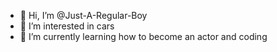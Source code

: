 - 👋 Hi, I’m @Just-A-Regular-Boy
- 👀 I’m interested in cars
- 🌱 I’m currently learning how to become an actor and coding

<!---
Just-A-Regular-Boy/Just-A-Regular-Boy is a ✨ special ✨ repository because its `README.md` (this file) appears on your GitHub profile.
You can click the Preview link to take a look at your changes.
--->
